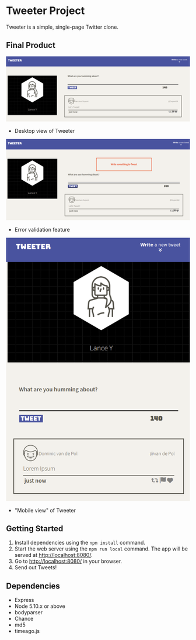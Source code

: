 # Tweeter Project

Tweeter is a simple, single-page Twitter clone.



## Final Product

!["Desktop view of Tweeter"](https://github.com/lancey1/tweeter/blob/master/docs/Screenshot%20from%202022-05-26%2022-03-58.png)
- Desktop view of Tweeter

!["Error validation feature"](https://github.com/lancey1/tweeter/blob/master/docs/Screenshot%20from%202022-05-26%2022-04-25.png)
- Error validation feature

!["Mobile view of Tweeter"](https://github.com/lancey1/tweeter/blob/master/docs/Screenshot%20from%202022-05-26%2022-05-28.png)
- "Mobile view" of Tweeter

## Getting Started

1. Install dependencies using the `npm install` command.
2. Start the web server using the `npm run local` command. The app will be served at <http://localhost:8080/>.
3. Go to <http://localhost:8080/> in your browser.
4. Send out Tweets!

## Dependencies

- Express
- Node 5.10.x or above
- bodyparser 
- Chance
- md5
- timeago.js
